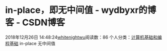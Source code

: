 # in-place，即无中间值 - wydbyxr的博客 - CSDN博客
2018年12月26日 14:48:24[whitenightwu](https://me.csdn.net/wydbyxr)阅读数：86
个人分类：[计算机基础和编程基础](https://blog.csdn.net/wydbyxr/article/category/7751906)
in-place	无中间值
